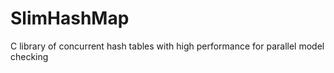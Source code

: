 SlimHashMap
===========

C library of concurrent hash tables with high performance for parallel model checking
